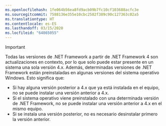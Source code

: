 ```yaml
---
ms.openlocfilehash: 1fe064b56ea8fd9acb09b7fc10cf103688acfc3e
ms.sourcegitcommit: 7588136e355e10cbc2582f389c90c127363c02a5
ms.translationtype: HT
ms.contentlocale: es-ES
ms.lasthandoff: 03/15/2020
ms.locfileid: "64865055"
---
```


> [!IMPORTANT]
> Todas las versiones de .NET Framework a partir de .NET Framework 4 son actualizaciones en contexto, por lo que solo puede estar presente en un sistema una sola versión 4.x. Además, determinadas versiones de .NET Framework están preinstaladas en algunas versiones del sistema operativo Windows. Esto significa que:
>
> - Si hay alguna versión posterior a 4.x que ya está instalada en el equipo, no se puede instalar una versión anterior a 4.x.
> - Si el sistema operativo viene preinstalado con una determinada versión de .NET Framework, no se puede instalar una versión anterior a 4.x en el mismo equipo.
> - Si se instala una versión posterior, no es necesario desinstalar primero la versión anterior.
